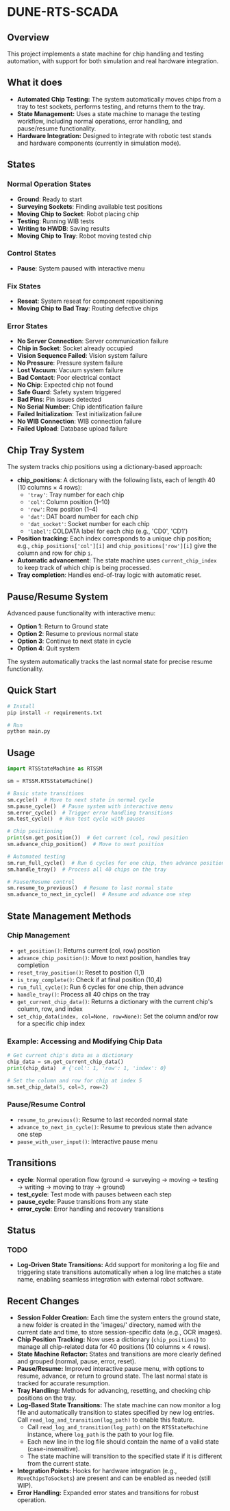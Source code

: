 # DUNE-RTS-SCADA

## Overview
This project implements a state machine for chip handling and testing automation, with support for both simulation and real hardware integration.

## What it does
- **Automated Chip Testing:** The system automatically moves chips from a tray to test sockets, performs testing, and returns them to the tray.
- **State Management:** Uses a state machine to manage the testing workflow, including normal operations, error handling, and pause/resume functionality.
- **Hardware Integration:** Designed to integrate with robotic test stands and hardware components (currently in simulation mode).

## States

### Normal Operation States
- **Ground**: Ready to start
- **Surveying Sockets**: Finding available test positions
- **Moving Chip to Socket**: Robot placing chip
- **Testing**: Running WIB tests
- **Writing to HWDB**: Saving results
- **Moving Chip to Tray**: Robot moving tested chip

### Control States
- **Pause**: System paused with interactive menu

### Fix States
- **Reseat**: System reseat for component repositioning
- **Moving Chip to Bad Tray**: Routing defective chips

### Error States
- **No Server Connection**: Server communication failure
- **Chip in Socket**: Socket already occupied
- **Vision Sequence Failed**: Vision system failure
- **No Pressure**: Pressure system failure
- **Lost Vacuum**: Vacuum system failure
- **Bad Contact**: Poor electrical contact
- **No Chip**: Expected chip not found
- **Safe Guard**: Safety system triggered
- **Bad Pins**: Pin issues detected
- **No Serial Number**: Chip identification failure
- **Failed Initialization**: Test initialization failure
- **No WIB Connection**: WIB connection failure
- **Failed Upload**: Database upload failure

## Chip Tray System

The system tracks chip positions using a dictionary-based approach:
- **chip_positions**: A dictionary with the following lists, each of length 40 (10 columns × 4 rows):
  - `'tray'`: Tray number for each chip
  - `'col'`: Column position (1–10)
  - `'row'`: Row position (1–4)
  - `'dat'`: DAT board number for each chip
  - `'dat_socket'`: Socket number for each chip
  - `'label'`: COLDATA label for each chip (e.g., 'CD0', 'CD1')
- **Position tracking**: Each index corresponds to a unique chip position; e.g., `chip_positions['col'][i]` and `chip_positions['row'][i]` give the column and row for chip `i`.
- **Automatic advancement**: The state machine uses `current_chip_index` to keep track of which chip is being processed.
- **Tray completion**: Handles end-of-tray logic with automatic reset.

## Pause/Resume System

Advanced pause functionality with interactive menu:
- **Option 1**: Return to Ground state
- **Option 2**: Resume to previous normal state
- **Option 3**: Continue to next state in cycle
- **Option 4**: Quit system

The system automatically tracks the last normal state for precise resume functionality.

## Quick Start

```bash
# Install
pip install -r requirements.txt

# Run
python main.py
```

## Usage

```python
import RTSStateMachine as RTSSM

sm = RTSSM.RTSStateMachine()

# Basic state transitions
sm.cycle()  # Move to next state in normal cycle
sm.pause_cycle()  # Pause system with interactive menu
sm.error_cycle()  # Trigger error handling transitions
sm.test_cycle()  # Run test cycle with pauses

# Chip positioning
print(sm.get_position())  # Get current (col, row) position
sm.advance_chip_position()  # Move to next position

# Automated testing
sm.run_full_cycle()  # Run 6 cycles for one chip, then advance position
sm.handle_tray()  # Process all 40 chips on the tray

# Pause/Resume control
sm.resume_to_previous()  # Resume to last normal state
sm.advance_to_next_in_cycle()  # Resume and advance one step
```

## State Management Methods

### Chip Management
- `get_position()`: Returns current (col, row) position
- `advance_chip_position()`: Move to next position, handles tray completion
- `reset_tray_position()`: Reset to position (1,1)
- `is_tray_complete()`: Check if at final position (10,4)
- `run_full_cycle()`: Run 6 cycles for one chip, then advance
- `handle_tray()`: Process all 40 chips on the tray
- `get_current_chip_data()`: Returns a dictionary with the current chip's column, row, and index
- `set_chip_data(index, col=None, row=None)`: Set the column and/or row for a specific chip index

### Example: Accessing and Modifying Chip Data

```python
# Get current chip's data as a dictionary
chip_data = sm.get_current_chip_data()
print(chip_data)  # {'col': 1, 'row': 1, 'index': 0}

# Set the column and row for chip at index 5
sm.set_chip_data(5, col=3, row=2)
```

### Pause/Resume Control
- `resume_to_previous()`: Resume to last recorded normal state
- `advance_to_next_in_cycle()`: Resume to previous state then advance one step
- `pause_with_user_input()`: Interactive pause menu

## Transitions

- **cycle**: Normal operation flow (ground → surveying → moving → testing → writing → moving to tray → ground)
- **test_cycle**: Test mode with pauses between each step
- **pause_cycle**: Pause transitions from any state
- **error_cycle**: Error handling and recovery transitions

## Status

### TODO
- **Log-Driven State Transitions:** Add support for monitoring a log file and triggering state transitions automatically when a log line matches a state name, enabling seamless integration with external robot software.

## Recent Changes
- **Session Folder Creation:** Each time the system enters the ground state, a new folder is created in the 'images/' directory, named with the current date and time, to store session-specific data (e.g., OCR images).
- **Chip Position Tracking:** Now uses a dictionary (`chip_positions`) to manage all chip-related data for 40 positions (10 columns × 4 rows).
- **State Machine Refactor:** States and transitions are more clearly defined and grouped (normal, pause, error, reset).
- **Pause/Resume:** Improved interactive pause menu, with options to resume, advance, or return to ground state. The last normal state is tracked for accurate resumption.
- **Tray Handling:** Methods for advancing, resetting, and checking chip positions on the tray.
- **Log-Based State Transitions:** The state machine can now monitor a log file and automatically transition to states specified by new log entries. Call `read_log_and_transition(log_path)` to enable this feature.
  - Call `read_log_and_transition(log_path)` on the `RTSStateMachine` instance, where `log_path` is the path to your log file.
  - Each new line in the log file should contain the name of a valid state (case-insensitive).
  - The state machine will transition to the specified state if it is different from the current state.
- **Integration Points:** Hooks for hardware integration (e.g., `MoveChipsToSockets`) are present and can be enabled as needed (still WIP).
- **Error Handling:** Expanded error states and transitions for robust operation.